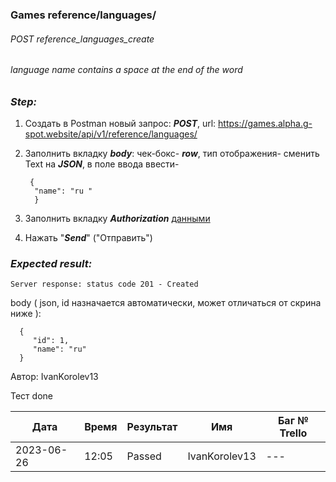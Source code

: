 ### Games reference/languages/ 
###### POST reference_languages_create
###### language name contains a space at the end of the word

### *Step:*
1. Создать в Postman новый запрос: ***POST***, url: https://games.alpha.g-spot.website/api/v1/reference/languages/
2. Заполнить вкладку ***body***: чек-бокс- ***row***, тип отображения- сменить Text на ***JSON***, в поле ввода ввести-

        {
         "name": "ru "
         }

3. Заполнить вкладку ***Authorization*** [данными](https://github.com/victoretc/GSPOTtestingdocumentation/blob/main/Authorization_data.md)
4. Нажать "***Send***" ("Отправить")

### *Expected result:*
    Server response: status code 201 - Created

body ( json, id назначается автоматически, может отличаться от скрина ниже ):

      { 
         "id": 1,  
         "name": "ru" 
      }


Автор: IvanKorolev13

Тест done

| Дата       | Время | Результат | Имя | Баг № Trello |
|------------|-------|-----------| --- | --- |
| 2023-06-26 | 12:05 | Passed    | IvanKorolev13 | --- | 
